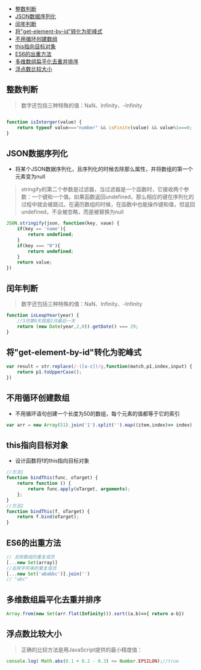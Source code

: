 
<!-- TOC -->

- [整数判断](#整数判断)
- [JSON数据序列化](#json数据序列化)
- [闰年判断](#闰年判断)
- [将"get-element-by-id"转化为驼峰式](#将get-element-by-id转化为驼峰式)
- [不用循环创建数组](#不用循环创建数组)
- [this指向目标对象](#this指向目标对象)
- [ES6的出重方法](#es6的出重方法)
- [多维数组扁平化去重并排序](#多维数组扁平化去重并排序)
- [浮点数比较大小](#浮点数比较大小)

<!-- /TOC -->
## 整数判断
> 数字还包括三种特殊的值：NaN、Infinity、-Infinity
```js

function isInterger(value) {
    return typeof value==="number" && isFinite(value) && value%1===0;
}
```

## JSON数据序列化
- 将某个JSON数据序列化，且序列化的时候去除那么属性，并将数组的第一个元素变为null
> stringify的第二个参数是过滤器，当过滤器是一个函数时，它接收两个参数：一个键和一个值。如果函数返回undefined，那么相应的键在序列化的过程中就会被跳过。在遍历数组的时候，在函数中也能操作键和值，但返回undefined，不会被忽略，而是被替换为null
```js
JSON.stringify(json, function(key, vaue) {
    if(key == 'name'){
        return undefined;
    }
    if(key === "0"){
        return undefined;
    }
    return value;
})
```

## 闰年判断
> 数字还包括三种特殊的值：NaN、Infinity、-Infinity
```js
function isLeapYear(year) {
    //3月第0天就是2月最后一天
    return (new Date(year,2,0)).getDate() === 29; 
}
```

## 将"get-element-by-id"转化为驼峰式
```js
var result = str.replace(/-([a-z])/g,function(match,p1,index,input) {
    return p1.toUpperCase();
})
```

## 不用循环创建数组
- 不用循环语句创建一个长度为50的数组，每个元素的值都等于它的索引
```js
var arr = new Array(51).join('1').split('').map((item,index)=> index)
```

## this指向目标对象
- 设计函数将f的this指向目标对象
```js
//方法1
function bindThis(func, oTarget) {
    return function () {
        return func.apply(oTarget, arguments);
    };
}
//方法2
function bindThis(f, oTarget) {
    return f.bind(oTarget);
}
```

## ES6的出重方法
```js
// 去除数组的重复成员
[...new Set(array)]
//去除字符串的重复成员
[...new Set('ababbc')].join('')
// "abc"
```

## 多维数组扁平化去重并排序
```js
Array.from(new Set(arr.flat(Infinity))).sort((a,b)=>{ return a-b})
```


## 浮点数比较大小
>正确的比较方法是用JavaScript提供的最小精度值：
```js
console.log( Math.abs(0.1 + 0.2 - 0.3) <= Number.EPSILON);//true
```
